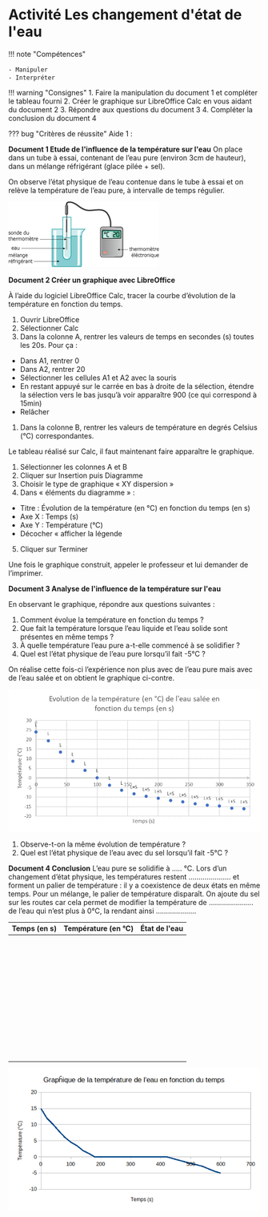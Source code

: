 # Activité Les changement d'état de l'eau

!!! note "Compétences"

    - Manipuler
    - Interpréter

!!! warning "Consignes"
    1. Faire la manipulation du document 1 et compléter le tableau fourni
    2. Créer le graphique sur LibreOffice Calc en vous aidant du document 2
    3. Répondre aux questions du document 3
    4. Compléter la conclusion du document 4

??? bug "Critères de réussite"
    Aide 1 :



**Document 1 Etude de l'influence de la température sur l'eau**
On place dans un tube à essai, contenant de l’eau pure (environ 3cm de hauteur), dans un mélange réfrigérant (glace pilée + sel).

On observe l’état physique de l’eau contenue dans le tube à essai et on relève la température de l’eau pure, à intervalle de temps régulier.

![](Pictures/maniPEtateau.png)


**Document 2 Créer un graphique avec LibreOffice**

À l’aide du logiciel LibreOffice Calc, tracer la courbe d’évolution de la température en fonction du temps.

1. Ouvrir LibreOffice
2. Sélectionner Calc
3. Dans la colonne A, rentrer les valeurs de temps en secondes (s) toutes les 20s. Pour ça :
- Dans A1, rentrer 0
- Dans A2, rentrer 20
- Sélectionner les cellules A1 et A2 avec la souris
- En restant appuyé sur le carrée en bas à droite de la sélection, étendre la sélection vers le bas jusqu’à voir apparaître 900 (ce qui correspond à 15min)
- Relâcher 
1. Dans la colonne B, rentrer les valeurs de température en degrés Celsius (°C) correspondantes.


Le tableau réalisé sur Calc, il faut maintenant faire apparaître le graphique. 

1. Sélectionner les colonnes A et B
2. Cliquer sur Insertion puis Diagramme
3. Choisir le type de graphique « XY dispersion »
4. Dans « éléments du diagramme » :
- Titre : Évolution de la température (en °C) en fonction du temps (en s)
- Axe X : Temps (s)
- Axe Y : Température (°C)
- Décocher « afficher la légende
5. Cliquer sur Terminer

Une fois le graphique construit, appeler le professeur et lui demander de l’imprimer.




**Document 3 Analyse de l'influence de la température sur l'eau**

En observant le graphique, répondre aux questions suivantes : 

1. Comment évolue la température en fonction du temps ? 
2. Que fait la température lorsque l’eau liquide et l’eau solide sont présentes en même temps ? 
3. À quelle température l’eau pure a-t-elle commencé à se solidifier ? 
4. Quel est l’état physique de l’eau pure lorsqu’il fait -5°C ?


On réalise cette fois-ci l’expérience non plus avec de l’eau pure mais avec de l’eau salée et on obtient le graphique ci-contre. 

![](Pictures/graphInfluenceSelEtatEAU.png)

1. Observe-t-on la même évolution de température ? 
2. Quel est l’état physique de l’eau avec du sel lorsqu’il fait -5°C ?





**Document 4 Conclusion**
L’eau pure se solidifie à ….. °C. Lors d’un changement d’état physique, les températures restent ……….........… et forment un palier de température : il y a coexistence de deux états en même temps.
Pour un mélange, le palier de température disparaît.
On ajoute du sel sur les routes car cela permet de modifier la température de ………............. de l’eau qui n’est plus à 0°C, la rendant ainsi ………...........  


| Temps (en s) | Température (en °C) | État de l'eau | 
|---|---|---|
|     |     |     |
|     |     |     |
|     |     |     |
|     |     |     |
|     |     |     |
|     |     |     |
|     |     |     |
|     |     |     |
|     |     |     |
|     |     |     |
|     |     |     |
|     |     |     |
|     |     |     |
|     |     |     |
|     |     |     |
|     |     |     |
|     |     |     |
|     |     |     |
|     |     |     |
|     |     |     |
|     |     |     |
|     |     |     |
|     |     |     |
|     |     |     |
|     |     |     |
|     |     |     |
|     |     |     |
|     |     |     |
|     |     |     |
|     |     |     |
|     |     |     |
|     |     |     |
|     |     |     |
|     |     |     |
|     |     |     |
|     |     |     |
|     |     |     |
|     |     |     |
|     |     |     |
|     |     |     |
|     |     |     |
|     |     |     |
|     |     |     |
|     |     |     |
|     |     |     |
|     |     |     |
|     |     |     |
|     |     |     |


![Graphique de la température de changement d'état de l'eau pure](Pictures/graphTempChgtEtat.png)